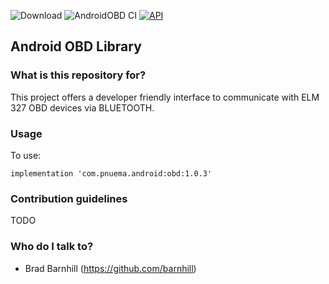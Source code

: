![Download](https://api.bintray.com/packages/bradfordbarnhill/maven/obd/images/download.svg) ![AndroidOBD CI](https://github.com/barnhill/AndroidOBD/workflows/AndroidOBD%20CI/badge.svg) [![API](https://img.shields.io/badge/API-17%2B-brightgreen.svg?style=flat)](https://android-arsenal.com/api?level=17)

## Android OBD Library


### What is this repository for? ###

This project offers a developer friendly interface to communicate with ELM 327 OBD devices via BLUETOOTH.

### Usage ###

To use:
```Gradle
implementation 'com.pnuema.android:obd:1.0.3'
```

### Contribution guidelines ###

TODO

### Who do I talk to? ###

* Brad Barnhill (https://github.com/barnhill)
